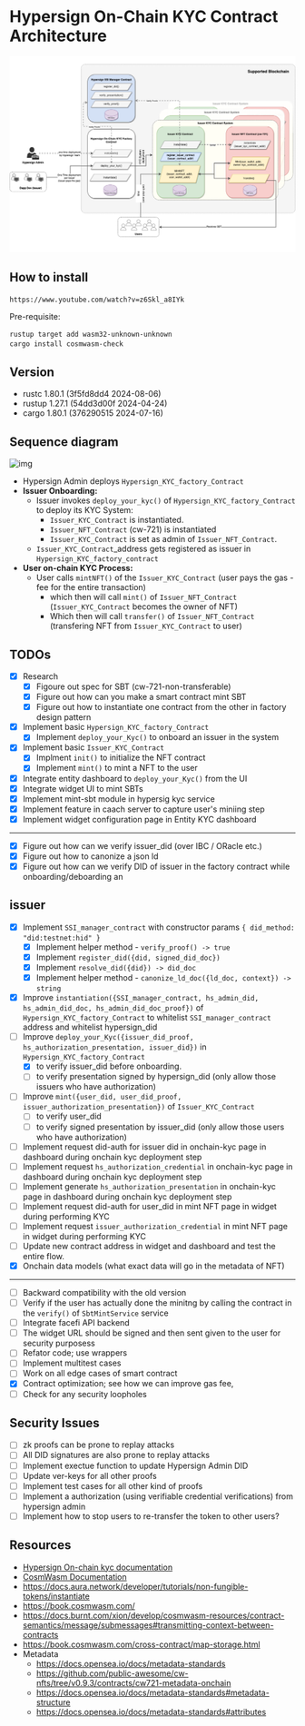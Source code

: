 # Hypersign On-Chain KYC Contract Architecture

![img](./docs/hypersign-kyc-cosm-wasm-contracts-Page-3.drawio.png)



## How to install 

```
https://www.youtube.com/watch?v=z6Skl_a8IYk
```

Pre-requisite: 

```bash
rustup target add wasm32-unknown-unknown
cargo install cosmwasm-check
```

## Version 

- rustc 1.80.1 (3f5fd8dd4 2024-08-06)
- rustup 1.27.1 (54dd3d00f 2024-04-24)
- cargo 1.80.1 (376290515 2024-07-16)

## Sequence diagram 

![img](./docs/hypersign-multi-tenant-ssi-infra.png)

- Hypersign Admin deploys `Hypersign_KYC_factory_Contract`
- **Issuer Onboarding:**
    - Issuer invokes `deploy_your_kyc()` of `Hypersign_KYC_factory_Contract` to deploy its KYC System:
        - `Issuer_KYC_Contract` is instantiated.
        - `Issuer_NFT_Contract` (cw-721) is instantiated 
        - `Issuer_KYC_Contract` is set as admin of `Issuer_NFT_Contract`.
    - `Issuer_KYC_Contract`_address  gets registered as issuer in `Hypersign_KYC_factory_contract`
- **User on-chain KYC Process:**
    - User calls `mintNFT()` of the `Issuer_KYC_Contract` (user pays the gas - fee for the entire transaction)
        - which then will call `mint()` of `Issuer_NFT_Contract` (`Issuer_KYC_Contract` becomes the owner of NFT)
        - Which then will call `transfer()` of `Issuer_NFT_Contract` (transfering NFT from `Issuer_KYC_Contract` to user)


## TODOs

- [x] Research
    - [x] Figoure out spec for SBT (cw-721-non-transferable)
    - [x] Figure out how can you make a smart contract mint SBT
    - [x] Figure out how to instantiate one contract from the other in factory design pattern
- [x] Implement  basic `Hypersign_KYC_factory_Contract`
    - [x] Implement  `deploy_your_Kyc()` to onboard an issuer in the system 
- [x] Implement basic `Issuer_KYC_Contract`
    - [x] Implment `init()` to initialize the NFT contract
    - [x] Implement `mint()` to mint a NFT to the user
- [x] Integrate entity dashboard to `deploy_your_Kyc()` from the UI
- [x] Integrate widget UI to mint SBTs
- [x] Implement mint-sbt module in hypersig kyc service 
- [x] Implement feature in caach server to capture user's miniing step
- [x] Implement widget configuration page in Entity KYC dashboard
----------------------------------------------------------------
- [x] Figure out how can we verify issuer_did (over IBC / ORacle etc.)
- [x] Figure out how to canonize a json ld
- [x] Figure out how can we verify DID of issuer in the factory contract while onboarding/deboarding an 

issuer
----------------------------------------------------------------
- [x] Implement `SSI_manager_contract` with constructor params `{ did_method: "did:testnet:hid" }`
    - [x] Implement helper method - `verify_proof() -> true`
    - [x] Implement `register_did({did, signed_did_doc})`
    - [x] Implement `resolve_did({did}) -> did_doc`
    - [x] Implement helper method - `canonize_ld_doc({ld_doc, context}) -> string`
- [x] Improve `instantiation({SSI_manager_contract, hs_admin_did, hs_admin_did_doc, hs_admin_did_doc_proof})` of `Hypersign_KYC_factory_Contract` to whitelist `SSI_manager_contract` address and whitelist hypersign_did
- [ ] Improve `deploy_your_Kyc({issuer_did_proof, hs_authorization_presentation, issuer_did})` in `Hypersign_KYC_factory_Contract` 
    - [x] to verify issuer_did before onboarding.
    - [ ] to verify presentation signed by hypersign_did (only allow those issuers who have authorization)
- [ ] Improve `mint({user_did, user_did_proof, issuer_authorization_presentation})` of `Issuer_KYC_Contract` 
    - [ ] to verify user_did
    - [ ] to verify signed presentation by issuer_did (only allow those users who have authorization)
- [ ] Implement request did-auth for issuer did in onchain-kyc page in dashboard during onchain kyc deployment step
- [ ] Implement request `hs_authorization_credential` in onchain-kyc page in dashboard during onchain kyc deployment step
- [ ] Implement generate `hs_authorization_presentation` in onchain-kyc page in dashboard during onchain kyc deployment step
- [ ] Implement request did-auth for user_did in mint NFT page in widget during performing KYC
- [ ] Implement request `issuer_authorization_credential` in mint NFT page in widget during performing KYC
- [ ] Update new contract address in widget and dashboard and test the entire flow.
- [x] Onchain data models (what exact data will go in the metadata of NFT)
----------------------------------------------------------------
- [ ] Backward compatibility with the old version
- [ ] Verify if the user has actually done the minitng by calling the contract in the `verify()` of `SbtMintService` service
- [ ] Integrate facefi API backend
- [ ] The widget URL should be signed and then sent given to the user for security purposess
- [ ] Refator code; use wrappers
- [ ] Implement multitest cases 
- [ ] Work on all edge cases of smart contract
- [x] Contract optimization; see how we can improve gas fee, 
- [ ] Check for any security loopholes

## Security Issues

- [ ] zk proofs can be prone to replay attacks
- [ ] All DID signatures are also prone to replay attacks
- [ ] Implement exectue function to update Hypersign Admin DID
- [ ] Update ver-keys for all other proofs
- [ ] Implement test cases for all other kind of proofs
- [ ] Implement a authorization (using verifiable credential verifications) from hypersign admin 
- [ ] Implement how to stop users to re-transfer the token to other users? 

## Resources

- [Hypersign On-chain kyc documentation](https://docs.google.com/document/d/1Gso6w9mbkRlv6bvyQDnrhqZhmoD9WOhleY3p2LVIJOQ/edit#heading=h.1krz9xs6n001)
- [CosmWasm Documentation](https://docs.cosmwasm.com/docs/smart-contracts/state/cw-plus)
- https://docs.aura.network/developer/tutorials/non-fungible-tokens/instantiate
- https://book.cosmwasm.com/
- https://docs.burnt.com/xion/develop/cosmwasm-resources/contract-semantics/message/submessages#transmitting-context-between-contracts
- https://book.cosmwasm.com/cross-contract/map-storage.html
- Metadata
    - https://docs.opensea.io/docs/metadata-standards
    - https://github.com/public-awesome/cw-nfts/tree/v0.9.3/contracts/cw721-metadata-onchain
    - https://docs.opensea.io/docs/metadata-standards#metadata-structure
    - https://docs.opensea.io/docs/metadata-standards#attributes

